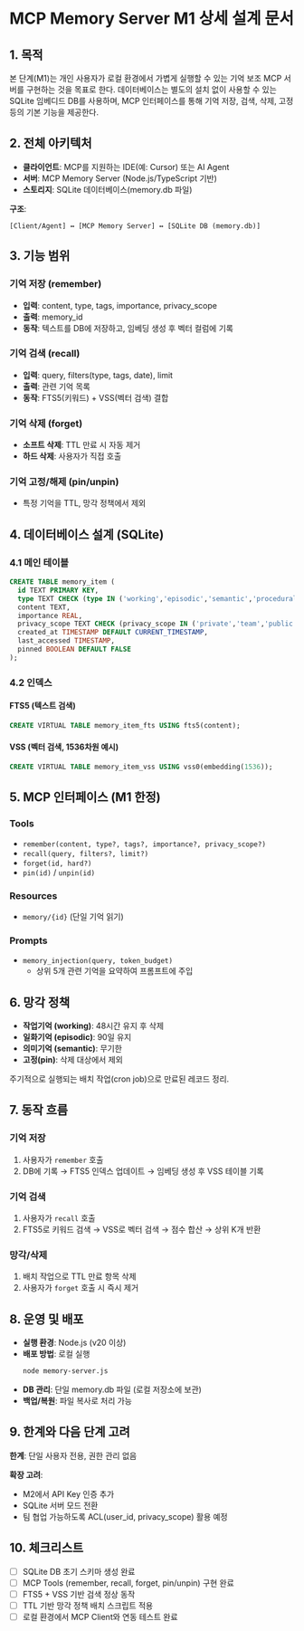 # MCP Memory Server M1 상세 설계 문서

## 1. 목적

본 단계(M1)는 개인 사용자가 로컬 환경에서 가볍게 실행할 수 있는 기억 보조 MCP 서버를 구현하는 것을 목표로 한다.
데이터베이스는 별도의 설치 없이 사용할 수 있는 SQLite 임베디드 DB를 사용하며, MCP 인터페이스를 통해 기억 저장, 검색, 삭제, 고정 등의 기본 기능을 제공한다.

## 2. 전체 아키텍처

- **클라이언트**: MCP를 지원하는 IDE(예: Cursor) 또는 AI Agent
- **서버**: MCP Memory Server (Node.js/TypeScript 기반)
- **스토리지**: SQLite 데이터베이스(memory.db 파일)

**구조**:
```
[Client/Agent] ↔ [MCP Memory Server] ↔ [SQLite DB (memory.db)]
```

## 3. 기능 범위

### 기억 저장 (remember)
- **입력**: content, type, tags, importance, privacy_scope
- **출력**: memory_id
- **동작**: 텍스트를 DB에 저장하고, 임베딩 생성 후 벡터 컬럼에 기록

### 기억 검색 (recall)
- **입력**: query, filters(type, tags, date), limit
- **출력**: 관련 기억 목록
- **동작**: FTS5(키워드) + VSS(벡터 검색) 결합

### 기억 삭제 (forget)
- **소프트 삭제**: TTL 만료 시 자동 제거
- **하드 삭제**: 사용자가 직접 호출

### 기억 고정/해제 (pin/unpin)
- 특정 기억을 TTL, 망각 정책에서 제외

## 4. 데이터베이스 설계 (SQLite)

### 4.1 메인 테이블

```sql
CREATE TABLE memory_item (
  id TEXT PRIMARY KEY,
  type TEXT CHECK (type IN ('working','episodic','semantic','procedural')),
  content TEXT,
  importance REAL,
  privacy_scope TEXT CHECK (privacy_scope IN ('private','team','public')) DEFAULT 'private',
  created_at TIMESTAMP DEFAULT CURRENT_TIMESTAMP,
  last_accessed TIMESTAMP,
  pinned BOOLEAN DEFAULT FALSE
);
```

### 4.2 인덱스

#### FTS5 (텍스트 검색)
```sql
CREATE VIRTUAL TABLE memory_item_fts USING fts5(content);
```

#### VSS (벡터 검색, 1536차원 예시)
```sql
CREATE VIRTUAL TABLE memory_item_vss USING vss0(embedding(1536));
```

## 5. MCP 인터페이스 (M1 한정)

### Tools
- `remember(content, type?, tags?, importance?, privacy_scope?)`
- `recall(query, filters?, limit?)`
- `forget(id, hard?)`
- `pin(id)` / `unpin(id)`

### Resources
- `memory/{id}` (단일 기억 읽기)

### Prompts
- `memory_injection(query, token_budget)`
  - 상위 5개 관련 기억을 요약하여 프롬프트에 주입

## 6. 망각 정책

- **작업기억 (working)**: 48시간 유지 후 삭제
- **일화기억 (episodic)**: 90일 유지
- **의미기억 (semantic)**: 무기한
- **고정(pin)**: 삭제 대상에서 제외

주기적으로 실행되는 배치 작업(cron job)으로 만료된 레코드 정리.

## 7. 동작 흐름

### 기억 저장
1. 사용자가 `remember` 호출
2. DB에 기록 → FTS5 인덱스 업데이트 → 임베딩 생성 후 VSS 테이블 기록

### 기억 검색
1. 사용자가 `recall` 호출
2. FTS5로 키워드 검색 → VSS로 벡터 검색 → 점수 합산 → 상위 K개 반환

### 망각/삭제
1. 배치 작업으로 TTL 만료 항목 삭제
2. 사용자가 `forget` 호출 시 즉시 제거

## 8. 운영 및 배포

- **실행 환경**: Node.js (v20 이상)
- **배포 방법**: 로컬 실행
  ```bash
  node memory-server.js
  ```
- **DB 관리**: 단일 memory.db 파일 (로컬 저장소에 보관)
- **백업/복원**: 파일 복사로 처리 가능

## 9. 한계와 다음 단계 고려

**한계**: 단일 사용자 전용, 권한 관리 없음

**확장 고려**:
- M2에서 API Key 인증 추가
- SQLite 서버 모드 전환
- 팀 협업 가능하도록 ACL(user_id, privacy_scope) 활용 예정

## 10. 체크리스트

- [ ] SQLite DB 초기 스키마 생성 완료
- [ ] MCP Tools (remember, recall, forget, pin/unpin) 구현 완료
- [ ] FTS5 + VSS 기반 검색 정상 동작
- [ ] TTL 기반 망각 정책 배치 스크립트 적용
- [ ] 로컬 환경에서 MCP Client와 연동 테스트 완료